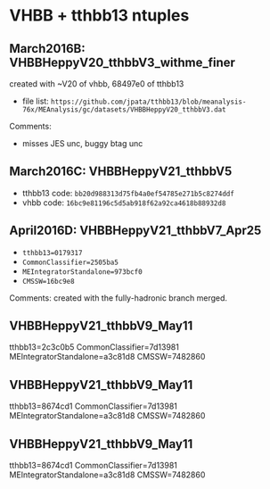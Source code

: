 VHBB + tthbb13 ntuples
=======================

March2016B: VHBBHeppyV20_tthbbV3_withme_finer
--------------
created with ~V20 of vhbb, 68497e0 of tthbb13

* file list: `https://github.com/jpata/tthbb13/blob/meanalysis-76x/MEAnalysis/gc/datasets/VHBBHeppyV20_tthbbV3.dat`

Comments:
* misses JES unc, buggy btag unc

March2016C: VHBBHeppyV21_tthbbV5
--------------
* tthbb13 code: `bb20d988313d75fb4a0ef54785e271b5c8274ddf`
* vhbb code: `16bc9e81196c5d5ab918f62a92ca4618b88932d8`


April2016D: VHBBHeppyV21_tthbbV7_Apr25
--------------
* `tthbb13=0179317`
* `CommonClassifier=2505ba5`
* `MEIntegratorStandalone=973bcf0`
* `CMSSW=16bc9e8`

Comments: created with the fully-hadronic branch merged.

VHBBHeppyV21_tthbbV9_May11
-------------
tthbb13=2c3c0b5
CommonClassifier=7d13981
MEIntegratorStandalone=a3c81d8
CMSSW=7482860


VHBBHeppyV21_tthbbV9_May11
-------------
tthbb13=8674cd1
CommonClassifier=7d13981
MEIntegratorStandalone=a3c81d8
CMSSW=7482860


VHBBHeppyV21_tthbbV9_May11
-------------
tthbb13=8674cd1
CommonClassifier=7d13981
MEIntegratorStandalone=a3c81d8
CMSSW=7482860
